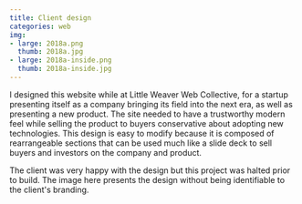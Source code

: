 ```yaml
---
title: Client design
categories: web
img:
- large: 2018a.png
  thumb: 2018a.jpg
- large: 2018a-inside.png
  thumb: 2018a-inside.jpg
---
```


I designed this website while at Little Weaver Web Collective, for a startup presenting itself as a company bringing its field into the next era, as well as presenting a new product. The site needed to have a trustworthy modern feel while selling the product to buyers conservative about adopting new technologies. This design is easy to modify because it is composed of rearrangeable sections that can be used much like a slide deck to sell buyers and investors on the company and product.

The client was very happy with the design but this project was halted prior to build. The image here presents the design without being identifiable to the client's branding.
